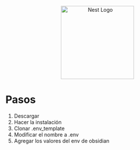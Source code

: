 <p align="center">
  <a href="http://nestjs.com/" target="blank"><img src="https://nestjs.com/img/logo-small.svg" width="200" alt="Nest Logo" /></a>
</p>

# Pasos

1. Descargar
2. Hacer la instalación
3. Clonar .env_template 
4. Modificar el nombre a .env
5. Agregar los valores del env de obsidian

